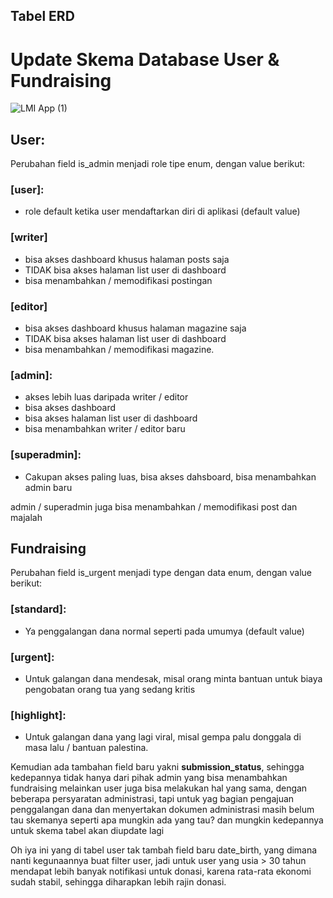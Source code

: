 ## Tabel ERD

# Update Skema Database User & Fundraising
![LMI App (1)](https://github.com/yg-firnanda/mylmi-app/assets/82860149/c6e24979-cb00-4503-911f-861aa468b916)

## User:
Perubahan field is_admin menjadi role tipe enum, dengan value berikut:

### [user]:
- role default ketika user mendaftarkan diri di aplikasi (default value)
### [writer]
- bisa akses dashboard khusus halaman posts saja
- TIDAK bisa akses halaman list user di dashboard
- bisa menambahkan / memodifikasi postingan
### [editor]
- bisa akses dashboard khusus halaman magazine saja
- TIDAK bisa akses halaman list user di dashboard
- bisa menambahkan / memodifikasi magazine.
### [admin]:
- akses lebih luas daripada writer / editor
- bisa akses dashboard
- bisa akses halaman list user di dashboard
- bisa menambahkan writer / editor baru
### [superadmin]:
- Cakupan akses paling luas, bisa akses dahsboard, bisa menambahkan admin baru

admin / superadmin juga bisa menambahkan / memodifikasi post dan majalah

## Fundraising
Perubahan field is_urgent menjadi type dengan data enum, dengan value berikut:
### [standard]:
- Ya penggalangan dana normal seperti pada umumya (default value)
### [urgent]:
- Untuk galangan dana mendesak, misal orang minta bantuan untuk biaya pengobatan orang tua yang sedang kritis
### [highlight]:
- Untuk galangan dana yang lagi viral, misal gempa palu donggala di masa lalu / bantuan palestina.

Kemudian ada tambahan field baru yakni **submission_status**, sehingga kedepannya tidak hanya dari pihak admin yang bisa menambahkan fundraising melainkan user juga bisa melakukan hal yang sama, dengan beberapa persyaratan administrasi, tapi untuk yag bagian pengajuan penggalangan dana dan menyertakan dokumen administrasi masih belum tau skemanya seperti apa mungkin ada yang tau? dan mungkin kedepannya untuk skema tabel akan diupdate lagi

Oh iya ini yang di tabel user tak tambah field baru date_birth, yang dimana nanti kegunaannya buat filter user, jadi untuk user yang usia > 30 tahun mendapat lebih banyak notifikasi untuk donasi, karena rata-rata ekonomi sudah stabil, sehingga diharapkan lebih rajin donasi.
